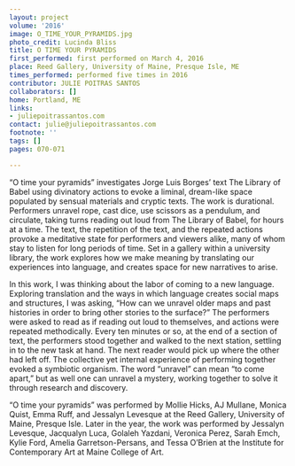 ```yaml
---
layout: project
volume: '2016'
image: O_TIME_YOUR_PYRAMIDS.jpg
photo_credit: Lucinda Bliss
title: O TIME YOUR PYRAMIDS
first_performed: first performed on March 4, 2016
place: Reed Gallery, University of Maine, Presque Isle, ME
times_performed: performed five times in 2016
contributor: JULIE POITRAS SANTOS
collaborators: []
home: Portland, ME
links:
- juliepoitrassantos.com
contact: julie@juliepoitrassantos.com
footnote: ''
tags: []
pages: 070-071

---
```


“O time your pyramids” investigates Jorge Luis Borges’ text The Library of Babel using divinatory actions to evoke a liminal, dream-like space populated by sensual materials and cryptic texts. The work is durational. Performers unravel rope, cast dice, use scissors as a pendulum, and circulate, taking turns reading out loud from The Library of Babel, for hours at a time. The text, the repetition of the text, and the repeated actions provoke a meditative state for performers and viewers alike, many of whom stay to listen for long periods of time. Set in a gallery within a university library, the work explores how we make meaning by translating our experiences into language, and creates space for new narratives to arise.

In this work, I was thinking about the labor of coming to a new language. Exploring translation and the ways in which language creates social maps and structures, I was asking, “How can we unravel older maps and past histories in order to bring other stories to the surface?” The performers were asked to read as if reading out loud to themselves, and actions were repeated methodically. Every ten minutes or so, at the end of a section of text, the performers stood together and walked to the next station, settling in to the new task at hand. The next reader would pick up where the other had left off. The collective yet internal experience of performing together evoked a symbiotic organism. The word “unravel” can mean “to come apart,” but as well one can unravel a mystery, working together to solve it through research and discovery.

“O time your pyramids” was performed by Mollie Hicks, AJ Mullane, Monica Quist, Emma Ruff, and Jessalyn Levesque at the Reed Gallery, University of Maine, Presque Isle. Later in the year, the work was performed by Jessalyn Levesque, Jacqualyn Luca, Golaleh Yazdani, Veronica Perez, Sarah Emch, Kylie Ford, Amelia Garretson-Persans, and Tessa O’Brien at the Institute for Contemporary Art at Maine College of Art.
